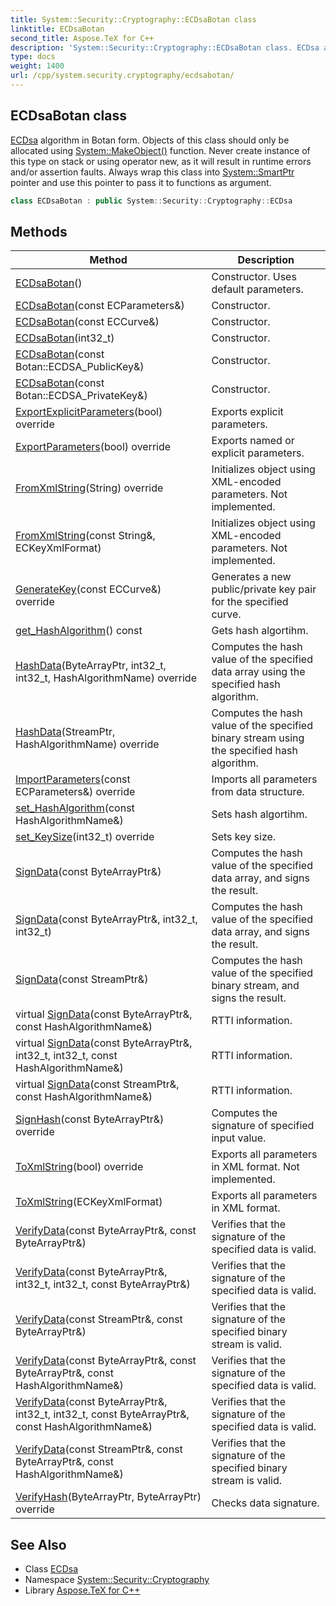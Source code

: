 ```yaml
---
title: System::Security::Cryptography::ECDsaBotan class
linktitle: ECDsaBotan
second_title: Aspose.TeX for C++
description: 'System::Security::Cryptography::ECDsaBotan class. ECDsa algorithm in Botan form. Objects of this class should only be allocated using System::MakeObject() function. Never create instance of this type on stack or using operator new, as it will result in runtime errors and/or assertion faults. Always wrap this class into System::SmartPtr pointer and use this pointer to pass it to functions as argument in C++.'
type: docs
weight: 1400
url: /cpp/system.security.cryptography/ecdsabotan/
---
```

## ECDsaBotan class


[ECDsa](../ecdsa/) algorithm in Botan form. Objects of this class should only be allocated using [System::MakeObject()](../../system/makeobject/) function. Never create instance of this type on stack or using operator new, as it will result in runtime errors and/or assertion faults. Always wrap this class into [System::SmartPtr](../../system/smartptr/) pointer and use this pointer to pass it to functions as argument.

```cpp
class ECDsaBotan : public System::Security::Cryptography::ECDsa
```

## Methods

| Method | Description |
| --- | --- |
| [ECDsaBotan](./ecdsabotan/)() | Constructor. Uses default parameters. |
| [ECDsaBotan](./ecdsabotan/)(const ECParameters\&) | Constructor. |
| [ECDsaBotan](./ecdsabotan/)(const ECCurve\&) | Constructor. |
| [ECDsaBotan](./ecdsabotan/)(int32_t) | Constructor. |
| [ECDsaBotan](./ecdsabotan/)(const Botan::ECDSA_PublicKey\&) | Constructor. |
| [ECDsaBotan](./ecdsabotan/)(const Botan::ECDSA_PrivateKey\&) | Constructor. |
| [ExportExplicitParameters](./exportexplicitparameters/)(bool) override | Exports explicit parameters. |
| [ExportParameters](./exportparameters/)(bool) override | Exports named or explicit parameters. |
| [FromXmlString](./fromxmlstring/)(String) override | Initializes object using XML-encoded parameters. Not implemented. |
| [FromXmlString](./fromxmlstring/)(const String\&, ECKeyXmlFormat) | Initializes object using XML-encoded parameters. Not implemented. |
| [GenerateKey](./generatekey/)(const ECCurve\&) override | Generates a new public/private key pair for the specified curve. |
| [get_HashAlgorithm](./get_hashalgorithm/)() const | Gets hash algortihm. |
| [HashData](./hashdata/)(ByteArrayPtr, int32_t, int32_t, HashAlgorithmName) override | Computes the hash value of the specified data array using the specified hash algorithm. |
| [HashData](./hashdata/)(StreamPtr, HashAlgorithmName) override | Computes the hash value of the specified binary stream using the specified hash algorithm. |
| [ImportParameters](./importparameters/)(const ECParameters\&) override | Imports all parameters from data structure. |
| [set_HashAlgorithm](./set_hashalgorithm/)(const HashAlgorithmName\&) | Sets hash algortihm. |
| [set_KeySize](./set_keysize/)(int32_t) override | Sets key size. |
| [SignData](./signdata/)(const ByteArrayPtr\&) | Computes the hash value of the specified data array, and signs the result. |
| [SignData](./signdata/)(const ByteArrayPtr\&, int32_t, int32_t) | Computes the hash value of the specified data array, and signs the result. |
| [SignData](./signdata/)(const StreamPtr\&) | Computes the hash value of the specified binary stream, and signs the result. |
| virtual [SignData](./signdata/)(const ByteArrayPtr\&, const HashAlgorithmName\&) | RTTI information. |
| virtual [SignData](./signdata/)(const ByteArrayPtr\&, int32_t, int32_t, const HashAlgorithmName\&) | RTTI information. |
| virtual [SignData](./signdata/)(const StreamPtr\&, const HashAlgorithmName\&) | RTTI information. |
| [SignHash](./signhash/)(const ByteArrayPtr\&) override | Computes the signature of specified input value. |
| [ToXmlString](./toxmlstring/)(bool) override | Exports all parameters in XML format. Not implemented. |
| [ToXmlString](./toxmlstring/)(ECKeyXmlFormat) | Exports all parameters in XML format. |
| [VerifyData](./verifydata/)(const ByteArrayPtr\&, const ByteArrayPtr\&) | Verifies that the signature of the specified data is valid. |
| [VerifyData](./verifydata/)(const ByteArrayPtr\&, int32_t, int32_t, const ByteArrayPtr\&) | Verifies that the signature of the specified data is valid. |
| [VerifyData](./verifydata/)(const StreamPtr\&, const ByteArrayPtr\&) | Verifies that the signature of the specified binary stream is valid. |
| [VerifyData](./verifydata/)(const ByteArrayPtr\&, const ByteArrayPtr\&, const HashAlgorithmName\&) | Verifies that the signature of the specified data is valid. |
| [VerifyData](./verifydata/)(const ByteArrayPtr\&, int32_t, int32_t, const ByteArrayPtr\&, const HashAlgorithmName\&) | Verifies that the signature of the specified data is valid. |
| [VerifyData](./verifydata/)(const StreamPtr\&, const ByteArrayPtr\&, const HashAlgorithmName\&) | Verifies that the signature of the specified binary stream is valid. |
| [VerifyHash](./verifyhash/)(ByteArrayPtr, ByteArrayPtr) override | Checks data signature. |
## See Also

* Class [ECDsa](../ecdsa/)
* Namespace [System::Security::Cryptography](../)
* Library [Aspose.TeX for C++](../../)
